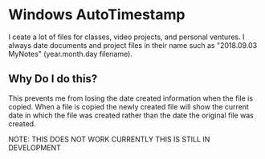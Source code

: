 # Windows AutoTimestamp 

I ceate a lot of files for classes, video projects, and personal ventures. I always date documents and project files in their name such as "2018.09.03 MyNotes" (year.month.day filename). 
  
## Why Do I do this? 
This prevents me from losing the date created information when the file is copied. When a file is copied the newly created file will show the current date in which the file was created rather than the date the original file was created. 

NOTE: THIS DOES NOT WORK CURRENTLY THIS IS STILL IN DEVELOPMENT
